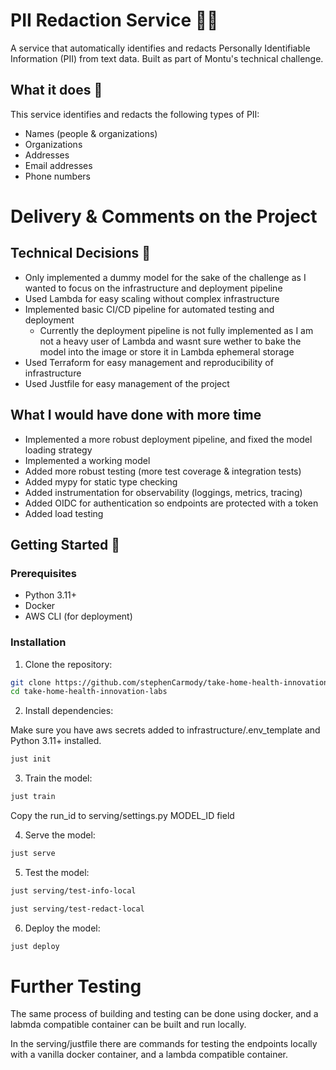 # PII Redaction Service 🕵️‍♂️

A service that automatically identifies and redacts Personally Identifiable Information (PII) from text data. Built as part of Montu's technical challenge.

## What it does 🎯

This service identifies and redacts the following types of PII:
- Names (people & organizations)
- Organizations
- Addresses
- Email addresses
- Phone numbers

# Delivery & Comments on the Project

## Technical Decisions 🤔

- Only implemented a dummy model for the sake of the challenge as I wanted to focus on the infrastructure and deployment pipeline
- Used Lambda for easy scaling without complex infrastructure
- Implemented basic CI/CD pipeline for automated testing and deployment
    - Currently the deployment pipeline is not fully implemented as I am not a heavy user of Lambda and wasnt sure wether to bake the model into the image or store it in Lambda ephemeral storage
- Used Terraform for easy management and reproducibility of infrastructure
- Used Justfile for easy management of the project

## What I would have done with more time

- Implemented a more robust deployment pipeline, and fixed the model loading strategy
- Implemented a working model
- Added more robust testing (more test coverage & integration tests)
- Added mypy for static type checking 
- Added instrumentation for observability (loggings, metrics, tracing)
- Added OIDC for authentication so endpoints are protected with a token
- Added load testing


## Getting Started 🚀

### Prerequisites

- Python 3.11+
- Docker
- AWS CLI (for deployment)

### Installation

1. Clone the repository:


```bash
git clone https://github.com/stephenCarmody/take-home-health-innovation-labs
cd take-home-health-innovation-labs
```

2. Install dependencies:

Make sure you have aws secrets added to infrastructure/.env_template and Python 3.11+ installed.


```bash
just init
```

3. Train the model:

```bash
just train
```

Copy the run_id to serving/settings.py MODEL_ID field


4. Serve the model:

```bash
just serve
```

5. Test the model:

```bash
just serving/test-info-local
```

```bash
just serving/test-redact-local
```

6. Deploy the model:

```bash
just deploy
```

# Further Testing 

The same process of building and testing can be done using docker, and a labmda compatible container can be built and run locally. 

In the serving/justfile there are commands for testing the endpoints locally with a vanilla docker container, and a lambda compatible container. 
